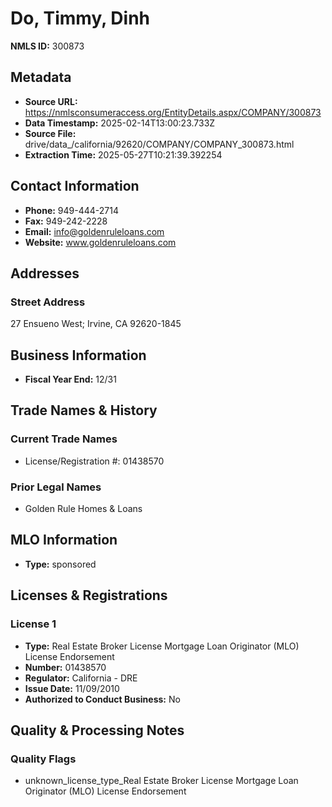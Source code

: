 # Do, Timmy, Dinh

**NMLS ID:** 300873

## Metadata
- **Source URL:** https://nmlsconsumeraccess.org/EntityDetails.aspx/COMPANY/300873
- **Data Timestamp:** 2025-02-14T13:00:23.733Z
- **Source File:** drive/data_/california/92620/COMPANY/COMPANY_300873.html
- **Extraction Time:** 2025-05-27T10:21:39.392254

## Contact Information
- **Phone:** 949-444-2714
- **Fax:** 949-242-2228
- **Email:** info@goldenruleloans.com
- **Website:** www.goldenruleloans.com

## Addresses
### Street Address
27 Ensueno West; Irvine, CA 92620-1845

## Business Information
- **Fiscal Year End:** 12/31

## Trade Names & History
### Current Trade Names
- License/Registration #: 01438570

### Prior Legal Names
- Golden Rule Homes & Loans

## MLO Information
- **Type:** sponsored

## Licenses & Registrations

### License 1
- **Type:** Real Estate Broker License Mortgage Loan Originator (MLO) License Endorsement
- **Number:** 01438570
- **Regulator:** California - DRE
- **Issue Date:** 11/09/2010
- **Authorized to Conduct Business:** No

## Quality & Processing Notes
### Quality Flags
- unknown_license_type_Real Estate Broker License Mortgage Loan Originator (MLO) License Endorsement
